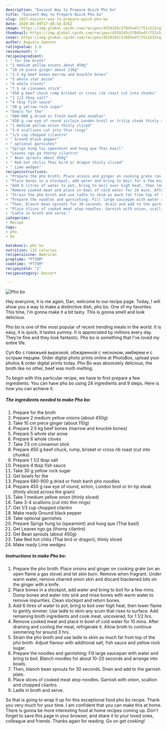 ```yaml
---
description: "Easiest Way to Prepare Quick Pho bo"
title: "Easiest Way to Prepare Quick Pho bo"
slug: 1027-easiest-way-to-prepare-quick-pho-bo
date: 2020-08-09T17:48:54.635Z
image: https://img-global.cpcdn.com/recipes/d5592d5c570d5edf/751x532cq70/pho-bo-recipe-main-photo.jpg
thumbnail: https://img-global.cpcdn.com/recipes/d5592d5c570d5edf/751x532cq70/pho-bo-recipe-main-photo.jpg
cover: https://img-global.cpcdn.com/recipes/d5592d5c570d5edf/751x532cq70/pho-bo-recipe-main-photo.jpg
author: Augusta Spencer
ratingvalue: 3.8
reviewcount: 3
recipeingredient:
- " for the broth"
- "2 medium yellow onions about 450g"
- "10 cm piece ginger about 110g"
- "2.5 kg beef bones marrow and knuckle bones"
- "5 whole star anise"
- "6 whole cloves"
- "7.5 cm cinnamon stick"
- "450 g beef chuck rump brisket or cross rib roast cut into chunks"
- "1 1/2 tbsp salt"
- "4 tbsp fish sauce"
- "30 g yellow rock sugar"
- "bowls for the"
- "680-900 g dried or fresh banh pho noodles"
- "450 g raw eye of round sirloin London broil or tritip steak thinly sliced across the grain"
- "1 medium yellow onion thinly sliced"
- "3-4 scallions cut into thin rings"
- "1/3 cup chopped cilantro"
- " Ground black pepper"
- " optional garnishes"
- "Sprigs hung lui spearmint and hung que Thai basil"
- "Leaves ngo ga thorny cilantro"
- " Bean sprouts about 450g"
- " Red hot chilis Thai bird or dragon thinly sliced"
- " Lime wedges"
recipeinstructions:
- "Prepare the pho broth: Place onions and ginger on cooking grate (on an open flame a gas stove) and let skin burn. Remove when fragrant. Under warm water, remove charred onion skin and discard blackened bits on the ginger with a knife."
- "Place bones in a stockpot, add water and bring to boil for a few mins. Dump bones and water into sink and rinse bones with warm water to remove impurities. Clean stockpot and return bones."
- "Add 6 litres of water to pot, bring to boil over high heat, then lower flame to gently simmer. Use ladle to skim any scum that rises to surface. Add remaining broth ingredients and cook meat, uncovered, for 1 1/2 hrs."
- "Remove cooked meat and place in bowl of cold water for 10 mins. After draining and cooling the meat, refrigerate it. Allow broth to continue simmering for around 3 hrs."
- "Strain the pho broth and use ladle to skim as much fat from top of the pho broth. Adjust flavour with additional salt, fish sauce and yellow rock sugar."
- "Prepare the noodles and garnishing: Fill large saucepan with water and bring to boil. Blanch noodles for about 10-20 seconds and arrange into bowls."
- "Then, blanch bean sprouts for 30 seconds. Drain and add to the garnish plate."
- "Place slices of cooked meat atop noodles. Garnish with onion, scallion and chopped cilantro."
- "Ladle in broth and serve."
categories:
- Recipe
tags:
- pho
- bo

katakunci: pho bo 
nutrition: 133 calories
recipecuisine: American
preptime: "PT38M"
cooktime: "PT35M"
recipeyield: "2"
recipecategory: Dessert

---
```



![Pho bo](https://img-global.cpcdn.com/recipes/d5592d5c570d5edf/751x532cq70/pho-bo-recipe-main-photo.jpg)

Hey everyone, it is me again, Dan, welcome to our recipe page. Today, I will show you a way to make a distinctive dish, pho bo. One of my favorites. This time, I'm gonna make it a bit tasty. This is gonna smell and look delicious.

Pho bo is one of the most popular of recent trending meals in the world. It is easy, it is quick, it tastes yummy. It is appreciated by millions every day. They're fine and they look fantastic. Pho bo is something that I've loved my entire life.

Суп Фо с говяжьей вырезкой, обжаренной с чесноком, имбирем и с острым перцем. Order digital photo prints online at PhotoBox, upload your photos &amp; order digital prints today. Pho Bo was absolutely delicious, the broth like no other, beef was moth melting.


To begin with this particular recipe, we have to first prepare a few ingredients. You can have pho bo using 24 ingredients and 9 steps. Here is how you can achieve it.

<!--inarticleads1-->

##### The ingredients needed to make Pho bo:

1. Prepare  for the broth
1. Prepare 2 medium yellow onions (about 450g)
1. Take 10 cm piece ginger (about 110g)
1. Prepare 2.5 kg beef bones (marrow and knuckle bones)
1. Prepare 5 whole star anise
1. Prepare 6 whole cloves
1. Take 7.5 cm cinnamon stick
1. Prepare 450 g beef chuck, rump, brisket or cross rib roast (cut into chunks)
1. Prepare 1 1/2 tbsp salt
1. Prepare 4 tbsp fish sauce
1. Take 30 g yellow rock sugar
1. Get bowls for the
1. Prepare 680-900 g dried or fresh banh pho noodles
1. Prepare 450 g raw eye of round, sirloin, London broil or tri-tip steak (thinly sliced across the grain)
1. Take 1 medium yellow onion (thinly sliced)
1. Take 3-4 scallions (cut into thin rings)
1. Get 1/3 cup chopped cilantro
1. Make ready  Ground black pepper
1. Take  optional garnishes
1. Prepare Sprigs hung lui (spearmint) and hung que (Thai basil)
1. Get Leaves ngo ga (thorny cilantro)
1. Get  Bean sprouts (about 450g)
1. Take  Red hot chilis (Thai bird or dragon), thinly sliced
1. Make ready  Lime wedges




<!--inarticleads2-->

##### Instructions to make Pho bo:

1. Prepare the pho broth: Place onions and ginger on cooking grate (on an open flame a gas stove) and let skin burn. Remove when fragrant. Under warm water, remove charred onion skin and discard blackened bits on the ginger with a knife.
1. Place bones in a stockpot, add water and bring to boil for a few mins. Dump bones and water into sink and rinse bones with warm water to remove impurities. Clean stockpot and return bones.
1. Add 6 litres of water to pot, bring to boil over high heat, then lower flame to gently simmer. Use ladle to skim any scum that rises to surface. Add remaining broth ingredients and cook meat, uncovered, for 1 1/2 hrs.
1. Remove cooked meat and place in bowl of cold water for 10 mins. After draining and cooling the meat, refrigerate it. Allow broth to continue simmering for around 3 hrs.
1. Strain the pho broth and use ladle to skim as much fat from top of the pho broth. Adjust flavour with additional salt, fish sauce and yellow rock sugar.
1. Prepare the noodles and garnishing: Fill large saucepan with water and bring to boil. Blanch noodles for about 10-20 seconds and arrange into bowls.
1. Then, blanch bean sprouts for 30 seconds. Drain and add to the garnish plate.
1. Place slices of cooked meat atop noodles. Garnish with onion, scallion and chopped cilantro.
1. Ladle in broth and serve.




So that is going to wrap it up for this exceptional food pho bo recipe. Thank you very much for your time. I am confident that you can make this at home. There is gonna be more interesting food at home recipes coming up. Don't forget to save this page in your browser, and share it to your loved ones, colleague and friends. Thanks again for reading. Go on get cooking!

